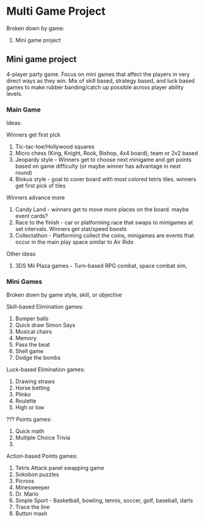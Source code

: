# Multi Game Project

Broken down by game:

1. Mini game project



## Mini game project

4-player party game.
Focus on mini games that affect the players in very direct ways as they win.
Mix of skill based, strategy based, and luck based games to make rubber banding/catch up possible across player ability levels.


### Main Game

Ideas:

Winners get first pick
1. Tic-tac-toe/Hollywood squares
2. Micro chess (King, Knight, Rook, Bishop, 4x4 board), team or 2v2 based
4. Jeopardy style - Winners get to choose next minigame and get points based on game difficulty (or maybe winner has advantage in next round)
5. Blokus style - goal to cover board with most colored tetris tiles. winners get first pick of tiles

Winners advance more
1. Candy Land - winners get to move more places on the board. maybe event cards?
2. Race to the finish - car or platforming race that swaps to minigames at set intervals. Winners get stat/speed boosts
3. Collectathon - Platforming collect the coins, minigames are events that occur in the main play space similar to Air Ride

Other ideas
1. 3DS Mii Plaza games - Turn-based RPG combat, space combat sim, 

### Mini Games

Broken down by game style, skill, or objective

Skill-based Elimination games:
1. Bumper balls
2. Quick draw Simon Says
3. Musical chairs
4. Memory
5. Pass the beat
6. Shell game
7. Dodge the bombs


Luck-based Elimination games:
1. Drawing straws
2. Horse betting
3. Plinko
4. Roulette
5. High or low

??? Points games:
1. Quick math
2. Multiple Choice Trivia 
3. 

Action-based Points games:
1. Tetris Attack panel swapping game
2. Sokobon puzzles
3. Picross
4. Minesweeper
5. Dr. Mario
6. Simple Sport - Basketball, bowling, tennis, soccer, golf, baseball, darts
7. Trace the line
8. Button mash


